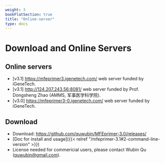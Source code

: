 ```yaml
---
weight: 3
bookFlatSection: true
title: "Online-server"
type: docs
---
```


# Download and Online Servers

## Online servers

* [v3.1] https://mfeprimer3.igenetech.com/ web server funded by iGeneTech.
* [v3.1] http://124.207.243.56:8081/ web server funded by Prof. Dongsheng Zhao (AMMS, 军事医学科学院).
* [v3.0] https://mfeprimer3-0.igenetech.com/ web server funded by iGeneTech.


## Download

* Download: https://github.com/quwubin/MFEprimer-3.0/releases/
* [Doc for install and usage]({{< relref "/mfeprimer-3.1#2-command-line-version" >}})
* License needed for commericial users, please contact Wubin Qu (<quwubin@gmail.com>).